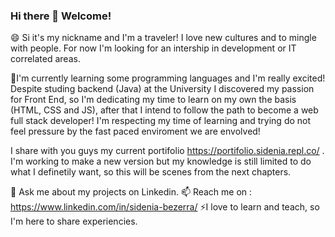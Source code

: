 ### Hi there 👋 Welcome!

😄 Si it's my nickname and I'm a traveler! I love new cultures and to mingle with people.
For now I'm looking for an intership in development or IT correlated areas.

🌱I'm currently learning some programming languages and I'm really excited! Despite studing backend (Java) at the University I discovered my passion for Front End, so I'm dedicating my time to learn on my own the basis (HTML, CSS and JS), after that I intend to follow the path to become a web full stack developer! I'm respecting my time of learning and trying do not feel pressure by the fast paced enviroment we are envolved! 

I share with you guys my current portifolio https://portifolio.sidenia.repl.co/ . I'm working to make a new version but my knowledge is still limited to do what I definetily want, so this will be scenes from the next chapters. 

💬 Ask me about my projects on Linkedin.
📫 Reach me on : https://www.linkedin.com/in/sidenia-bezerra/
⚡I love to learn and teach, so I'm here to share experiencies.


<!--
**sidenia/sidenia** is a ✨ _special_ ✨ repository because its `README.md` (this file) appears on your GitHub profile.

Here are some ideas to get you started:

- 🔭 I’m currently working on ...
- 🌱 I’m currently learning ...
- 👯 I’m looking to collaborate on ...
- 🤔 I’m looking for help with ...
- 💬 Ask me about ...
- 📫 How to reach me: ...
- 😄 Pronouns: ...
- ⚡ Fun fact: ...
-->
